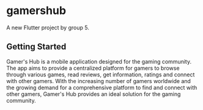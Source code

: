 # gamershub

A new Flutter project by group 5.

## Getting Started

Gamer's Hub is a mobile application designed for the gaming community. The app aims
to provide a centralized platform for gamers to browse through various games, read reviews, get
information, ratings and connect with other gamers. With the increasing number of gamers
worldwide and the growing demand for a comprehensive platform to find and connect with other
gamers, Gamer's Hub provides an ideal solution for the gaming community.
